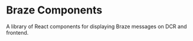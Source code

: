 # Braze Components

A library of React components for displaying Braze messages on DCR and
frontend.
